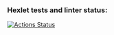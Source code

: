 ### Hexlet tests and linter status:
[![Actions Status](https://github.com/Filosoff78/layout-designer-project-59/actions/workflows/hexlet-check.yml/badge.svg)](https://github.com/Filosoff78/layout-designer-project-59/actions)